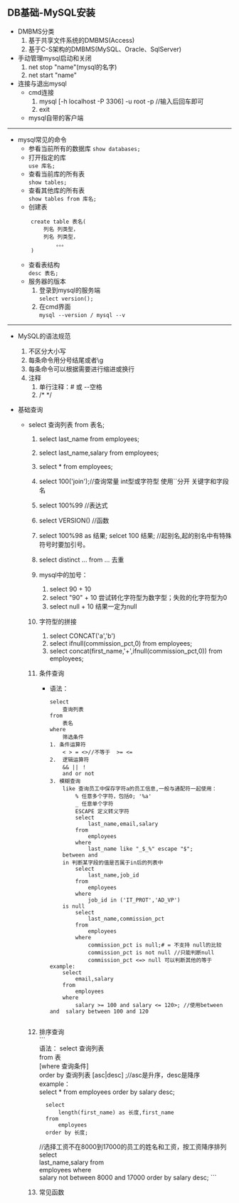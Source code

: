 ## DB基础-MySQL安装  
+ DMBMS分类   
    1. 基于共享文件系统的DMBMS(Access)
    2. 基于C-S架构的DMBMS(MySQL、Oracle、SqlServer)  
+ 手动管理mysql启动和关闭  
    1. net stop "name"(mysql的名字)  
    2. net start "name"  
+ 连接与退出mysql  
    + cmd连接  
        1. mysql [-h localhost -P 3306] -u root -p //输入后回车即可  
        2. exit  
    + mysql自带的客户端    
---  
+ mysql常见的命令  
    + 参看当前所有的数据库
        `show databases;`
    + 打开指定的库  
        `use 库名;`
    + 查看当前库的所有表   
        `show tables;`  
    + 查看其他库的所有表  
        `show tables from 库名;`
    + 创建表  
    ```   
        create table 表名(  
            列名 列类型，
            列名 列类型，
                。。。
        )  
    ``` 
    + 查看表结构  
        `desc 表名;`  
    + 服务器的版本  
        1. 登录到mysql的服务端  
            `select version(); `
        2. 在cmd界面  
            `mysql --version / mysql --v`  
---  
+ MySQL的语法规范  
    1. 不区分大小写  
    2. 每条命令用分号结尾或者\g  
    3. 每条命令可以根据需要进行缩进或换行  
    4. 注释  
        1. 单行注释：# 或 --空格  
        2. /*  */    

+ 基础查询  
    + select 查询列表 from 表名;
        1. select last_name from employees;
        2. select last_name,salary from employees;
        3. select * from employees;  
        4. select 100('join');//查询常量  int型或字符型   使用``分开 关键字和字段名  
        5. select 100%99  //表达式
        6. select VERSION() //函数
        7. select 100%98 as 结果; selcet 100 结果; //起别名,起的别名中有特殊符号时要加引号。   
        8. select distinct ... from ...  去重  
        9. mysql中的加号：  
            1. select 90 + 10  
            2. select "90" + 10 尝试转化字符型为数字型；失败的化字符型为0  
            3. select null + 10  结果一定为null  
        10. 字符型的拼接  
            1. select CONCAT('a','b')
            2. select ifnull(commission_pct,0) from employees;
            3. select concat(first_name,'+',ifnull(commission_pct,0)) from employees;  
        11. 条件查询  
            + 语法：   
                ```  
                select   
                    查询列表  
                from      
                    表名  
                where  
                    筛选条件   
                1. 条件运算符  
                    < > = <>//不等于  >= <=  
                2.  逻辑运算符  
                    && || ！  
                    and or not  
                3. 模糊查询  
                    like 查询员工中保存字符a的员工信息,一般与通配符一起使用：  
                        % 任意多个字符，包括0; '%a'
                        _ 任意单个字符  
                        ESCAPE 定义转义字符  
                        select   
	                        last_name,email,salary
                        from   
                            employees
                        where  
	                        last_name like "_$_%" escape "$";
                    between and    
                    in 判断某字段的值是否属于in后的列表中
                        select      
                            last_name,job_id
                        from   
                            employees
                        where  
                            job_id in ('IT_PROT','AD_VP')
                    is null     
                        select   
                            last_name,commission_pct
                        from   
                            employees
                        where  
                            commission_pct is null;# = 不支持 null的比较     
                            commission_pct is not null //只能判断null
                            commission_pct <=> null 可以判断其他的等于
                example:    
                    select     
                        email,salary
                    from   
                        employees
                    where  
                        salary >= 100 and salary <= 120>; //使用between and  salary between 100 and 120  
            ```  
        12.   排序查询  
            ```  
                语法：
                    select 查询列表  
                    from 表  
                    [where 查询条件]  
                    order by 查询列表 [asc|desc] ;//asc是升序，desc是降序
                example：  
                    select * from employees order by salary desc;     

                    select   
                        length(first_name) as 长度,first_name
                    from   
                        employees
                    order by 长度;   
                //选择工资不在8000到17000的员工的姓名和工资，按工资降序排列
                select   
                    last_name,salary
                from   
                    employees
                where   
                    salary not between 8000 and 17000
                order by salary desc;
            ```  
        14. 常见函数  
            ```  
                  
            ```

